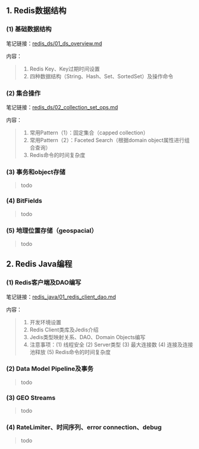 ## 1. Redis数据结构

### (1) 基础数据结构

笔记链接：[redis_ds/01_ds_overview.md](redis_ds/01_ds_overview.md)

内容：

> 1. Redis Key、Key过期时间设置
> 2. 四种数据结构（String、Hash、Set、SortedSet）及操作命令

### (2) 集合操作

笔记链接：[redis_ds/02_collection_set_ops.md](redis_ds/02_collection_set_ops.md)

内容：

> 1. 常用Pattern（1）：固定集合（capped collection）
> 2. 常用Pattern（2）：Faceted Search（根据domain object属性进行组合查询）
> 3. Redis命令的时间复杂度

### (3) 事务和object存储

> todo

### (4) BitFields

> todo

### (5) 地理位置存储（geospacial）

> todo

## 2. Redis Java编程

### (1) Redis客户端及DAO编写

笔记链接：[redis_java/01_redis_client_dao.md](redis_java/01_redis_client_dao.md)

内容：

> 1. 开发环境设置
> 2. Redis Client类库及Jedis介绍
> 3. Jedis类型映射关系、DAO、Domain Objects编写
> 4. 注意事项：(1) 线程安全 (2) Server类型 (3) 最大连接数 (4) 连接及连接池释放 (5) Redis命令的时间复杂度

### (2) Data Model Pipeline及事务

> todo

### (3) GEO Streams

> todo

### (4) RateLimiter、时间序列、error connection、debug

> todo